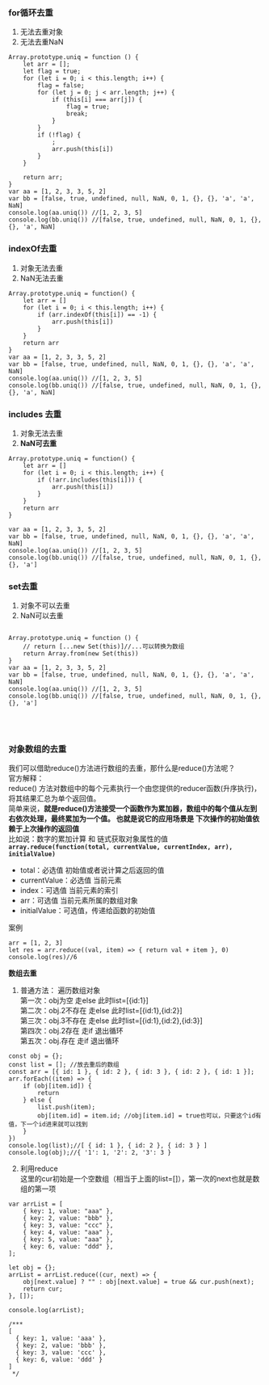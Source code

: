### for循环去重
1. 无法去重对象
2. 无法去重NaN

```
Array.prototype.uniq = function () {
    let arr = [];
    let flag = true;
    for (let i = 0; i < this.length; i++) {
        flag = false;
        for (let j = 0; j < arr.length; j++) {
            if (this[i] === arr[j]) {
                flag = true;
                break;
            }
        }
        if (!flag) {
            ;
            arr.push(this[i])
        }
    }

    return arr;
}
var aa = [1, 2, 3, 3, 5, 2]
var bb = [false, true, undefined, null, NaN, 0, 1, {}, {}, 'a', 'a', NaN]
console.log(aa.uniq()) //[1, 2, 3, 5]
console.log(bb.uniq()) //[false, true, undefined, null, NaN, 0, 1, {}, {}, 'a', NaN]
```

### indexOf去重
1. 对象无法去重
2. NaN无法去重

```
Array.prototype.uniq = function() {
    let arr = []
    for (let i = 0; i < this.length; i++) {
        if (arr.indexOf(this[i]) == -1) {
            arr.push(this[i])
        }
    }
    return arr
}
var aa = [1, 2, 3, 3, 5, 2]
var bb = [false, true, undefined, null, NaN, 0, 1, {}, {}, 'a', 'a', NaN]
console.log(aa.uniq()) //[1, 2, 3, 5]
console.log(bb.uniq()) //[false, true, undefined, null, NaN, 0, 1, {}, {}, 'a', NaN]

```

### includes 去重
1. 对象无法去重
2. **NaN可去重**

```
Array.prototype.uniq = function() {
    let arr = []
    for (let i = 0; i < this.length; i++) {
        if (!arr.includes(this[i])) {
            arr.push(this[i])
        }
    }
    return arr
}
    
var aa = [1, 2, 3, 3, 5, 2]
var bb = [false, true, undefined, null, NaN, 0, 1, {}, {}, 'a', 'a', NaN]
console.log(aa.uniq()) //[1, 2, 3, 5]
console.log(bb.uniq()) //[false, true, undefined, null, NaN, 0, 1, {}, {}, 'a']

```

### set去重
1. 对象不可以去重
2. NaN可以去重

```

Array.prototype.uniq = function () {
    // return [...new Set(this)]//...可以转换为数组
    return Array.from(new Set(this))
}
var aa = [1, 2, 3, 3, 5, 2]
var bb = [false, true, undefined, null, NaN, 0, 1, {}, {}, 'a', 'a', NaN]
console.log(aa.uniq()) //[1, 2, 3, 5]
console.log(bb.uniq()) //[false, true, undefined, null, NaN, 0, 1, {}, {}, 'a']
```   
   <br><br>
### 对象数组的去重
   我们可以借助reduce()方法进行数组的去重，那什么是reduce()方法呢？   
   官方解释：   
   reduce() 方法对数组中的每个元素执行一个由您提供的reducer函数(升序执行)，将其结果汇总为单个返回值。   
   简单来说，**就是reduce()方法接受一个函数作为累加器，数组中的每个值从左到右依次处理，最终累加为一个值。 也就是说它的应用场景是 下次操作的初始值依赖于上次操作的返回值**    
   比如说：数字的累加计算 和 链式获取对象属性的值    
   <b>
   ```array.reduce(function(total, currentValue, currentIndex, arr), initialValue)  ```
 </b>
   + total：必选值    初始值或者说计算之后返回的值
   + currentValue：必选值  当前元素
   + index：可选值  当前元素的索引
   + arr：可选值 当前元素所属的数组对象
   + initialValue：可选值，传递给函数的初始值   

案例   
```
arr = [1, 2, 3]
let res = arr.reduce((val, item) => { return val + item }, 0)
console.log(res)//6
```

**数组去重**   
1. 普通方法： 遍历数组对象   
   第一次：obj为空  走else 此时list=[{id:1}]   
   第二次：obj.2不存在  走else 此时list=[{id:1},{id:2}]   
   第三次：obj.3不存在  走else 此时list=[{id:1},{id:2},{id:3}]   
   第四次：obj.2存在  走if 退出循环   
   第五次：obj.存在  走if 退出循环
```
const obj = {};
const list = []; //放去重后的数组
const arr = [{ id: 1 }, { id: 2 }, { id: 3 }, { id: 2 }, { id: 1 }];
arr.forEach((item) => {
    if (obj[item.id]) {
        return
    } else {
        list.push(item);
        obj[item.id] = item.id; //obj[item.id] = true也可以，只要这个id有值，下一个id进来就可以找到
    }
})
console.log(list);//[ { id: 1 }, { id: 2 }, { id: 3 } ]
console.log(obj);//{ '1': 1, '2': 2, '3': 3 }
```
 2. 利用reduce   
   这里的cur初始是一个空数组（相当于上面的list=[]），第一次的next也就是数组的第一项
```
var arrList = [
    { key: 1, value: "aaa" },
    { key: 2, value: "bbb" },
    { key: 3, value: "ccc" },
    { key: 4, value: "aaa" },
    { key: 5, value: "aaa" },
    { key: 6, value: "ddd" },
];

let obj = {};
arrList = arrList.reduce((cur, next) => {
    obj[next.value] ? "" : obj[next.value] = true && cur.push(next);
    return cur;
}, []);

console.log(arrList);

/***
[
  { key: 1, value: 'aaa' },
  { key: 2, value: 'bbb' },
  { key: 3, value: 'ccc' },
  { key: 6, value: 'ddd' }
]
 */
```